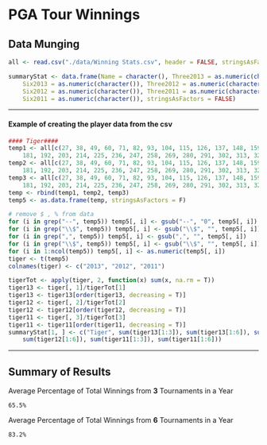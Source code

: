 PGA Tour Winnings
========================

Data Munging
---------------------------

```r
all <- read.csv("./data/Winning Stats.csv", header = FALSE, stringsAsFactors = F)

summaryStat <- data.frame(Name = character(), Three2013 = as.numeric(character()), 
    Six2013 = as.numeric(character()), Three2012 = as.numeric(character()), 
    Six2012 = as.numeric(character()), Three2011 = as.numeric(character()), 
    Six2011 = as.numeric(character()), stringsAsFactors = FALSE)
```

****
#### Example of creating the player data from the csv

```r
#### Tiger####
temp1 <- all[c(27, 38, 49, 60, 71, 82, 93, 104, 115, 126, 137, 148, 159, 170, 
    181, 192, 203, 214, 225, 236, 247, 258, 269, 280, 291, 302, 313, 324), 1]
temp2 <- all[c(27, 38, 49, 60, 71, 82, 93, 104, 115, 126, 137, 148, 159, 170, 
    181, 192, 203, 214, 225, 236, 247, 258, 269, 280, 291, 302, 313, 324), 2]
temp3 <- all[c(27, 38, 49, 60, 71, 82, 93, 104, 115, 126, 137, 148, 159, 170, 
    181, 192, 203, 214, 225, 236, 247, 258, 269, 280, 291, 302, 313, 324), 3]
temp <- rbind(temp1, temp2, temp3)
temp5 <- as.data.frame(temp, stringsAsFactors = F)

# remove $ , % from data
for (i in grep("--", temp5)) temp5[, i] <- gsub("--", "0", temp5[, i])
for (i in grep("\\$", temp5)) temp5[, i] <- gsub("\\$", "", temp5[, i])
for (i in grep(",", temp5)) temp5[, i] <- gsub(",", "", temp5[, i])
for (i in grep("\\$", temp5)) temp5[, i] <- gsub("\\$", "", temp5[, i])
for (i in 1:ncol(temp5)) temp5[, i] <- as.numeric(temp5[, i])
tiger <- t(temp5)
colnames(tiger) <- c("2013", "2012", "2011")

tigerTot <- apply(tiger, 2, function(x) sum(x, na.rm = T))
tiger13 <- tiger[, 1]/tigerTot[1]
tiger13 <- tiger13[order(tiger13, decreasing = T)]
tiger12 <- tiger[, 2]/tigerTot[2]
tiger12 <- tiger12[order(tiger12, decreasing = T)]
tiger11 <- tiger[, 3]/tigerTot[3]
tiger11 <- tiger11[order(tiger11, decreasing = T)]
summaryStat[1, ] <- c("Tiger", sum(tiger13[1:3]), sum(tiger13[1:6]), sum(tiger12[1:3]), 
    sum(tiger12[1:6]), sum(tiger11[1:3]), sum(tiger11[1:6]))
```




****
Summary of Results
-----------------

Average Percentage of Total Winnings from __3__ Tournaments in a Year
```
65.5%
```
Average Percentage of Total Winnings from **6** Tournaments in a Year
```
83.2%
```
